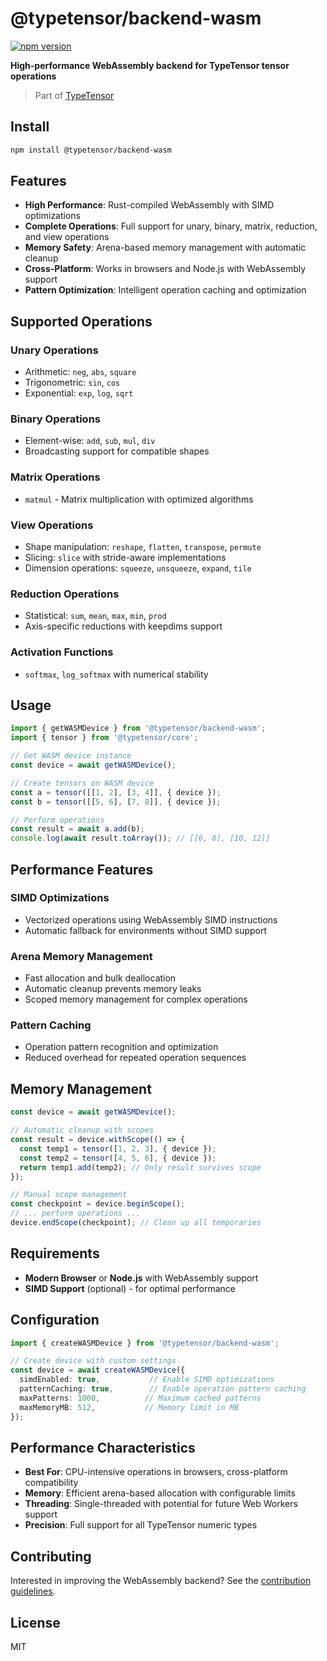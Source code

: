 # @typetensor/backend-wasm

[![npm version](https://img.shields.io/npm/v/@typetensor/backend-wasm.svg)](https://www.npmjs.com/package/@typetensor/backend-wasm)

**High-performance WebAssembly backend for TypeTensor tensor operations**

> Part of [TypeTensor](https://github.com/typetensor/typetensor)

## Install

```bash
npm install @typetensor/backend-wasm
```

## Features

- **High Performance**: Rust-compiled WebAssembly with SIMD optimizations
- **Complete Operations**: Full support for unary, binary, matrix, reduction, and view operations
- **Memory Safety**: Arena-based memory management with automatic cleanup
- **Cross-Platform**: Works in browsers and Node.js with WebAssembly support
- **Pattern Optimization**: Intelligent operation caching and optimization

## Supported Operations

### **Unary Operations**
- Arithmetic: `neg`, `abs`, `square`
- Trigonometric: `sin`, `cos`
- Exponential: `exp`, `log`, `sqrt`

### **Binary Operations**
- Element-wise: `add`, `sub`, `mul`, `div`
- Broadcasting support for compatible shapes

### **Matrix Operations**
- `matmul` - Matrix multiplication with optimized algorithms

### **View Operations**
- Shape manipulation: `reshape`, `flatten`, `transpose`, `permute`
- Slicing: `slice` with stride-aware implementations
- Dimension operations: `squeeze`, `unsqueeze`, `expand`, `tile`

### **Reduction Operations**
- Statistical: `sum`, `mean`, `max`, `min`, `prod`
- Axis-specific reductions with keepdims support

### **Activation Functions**
- `softmax`, `log_softmax` with numerical stability

## Usage

```typescript
import { getWASMDevice } from '@typetensor/backend-wasm';
import { tensor } from '@typetensor/core';

// Get WASM device instance
const device = await getWASMDevice();

// Create tensors on WASM device
const a = tensor([[1, 2], [3, 4]], { device });
const b = tensor([[5, 6], [7, 8]], { device });

// Perform operations
const result = await a.add(b);
console.log(await result.toArray()); // [[6, 8], [10, 12]]
```

## Performance Features

### **SIMD Optimizations**
- Vectorized operations using WebAssembly SIMD instructions
- Automatic fallback for environments without SIMD support

### **Arena Memory Management**
- Fast allocation and bulk deallocation
- Automatic cleanup prevents memory leaks
- Scoped memory management for complex operations

### **Pattern Caching**
- Operation pattern recognition and optimization
- Reduced overhead for repeated operation sequences

## Memory Management

```typescript
const device = await getWASMDevice();

// Automatic cleanup with scopes
const result = device.withScope(() => {
  const temp1 = tensor([1, 2, 3], { device });
  const temp2 = tensor([4, 5, 6], { device });
  return temp1.add(temp2); // Only result survives scope
});

// Manual scope management
const checkpoint = device.beginScope();
// ... perform operations ...
device.endScope(checkpoint); // Clean up all temporaries
```

## Requirements

- **Modern Browser** or **Node.js** with WebAssembly support
- **SIMD Support** (optional) - for optimal performance

## Configuration

```typescript
import { createWASMDevice } from '@typetensor/backend-wasm';

// Create device with custom settings
const device = await createWASMDevice({
  simdEnabled: true,           // Enable SIMD optimizations
  patternCaching: true,        // Enable operation pattern caching
  maxPatterns: 1000,          // Maximum cached patterns
  maxMemoryMB: 512,           // Memory limit in MB
});
```

## Performance Characteristics

- **Best For**: CPU-intensive operations in browsers, cross-platform compatibility
- **Memory**: Efficient arena-based allocation with configurable limits
- **Threading**: Single-threaded with potential for future Web Workers support
- **Precision**: Full support for all TypeTensor numeric types

## Contributing

Interested in improving the WebAssembly backend? See the [contribution guidelines](https://github.com/typetensor/typetensor/blob/main/CONTRIBUTING.md).

## License

MIT